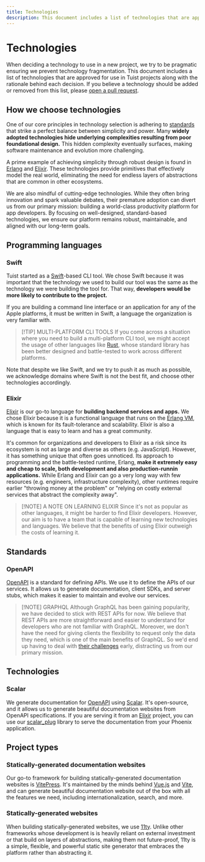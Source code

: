 ```yaml
---
title: Technologies
description: This document includes a list of technologies that are approved for use in Tuist projects along with the rationale behind each decision.
---
```


# Technologies

When deciding a technology to use in a new project, we try to be pragmatic ensuring we prevent technology fragmentation.
This document includes a list of technologies that are approved for use in Tuist projects along with the rationale behind each decision. If you believe a technology should be added or removed from this list, please [open a pull request](https://github.com/tuist/handbook/compare).

## How we choose technologies

One of our core principles in technology selection is adhering to [standards](/engineering/standards) that strike a perfect balance between simplicity and power. Many **widely adopted technologies hide underlying complexities resulting from poor foundational design.** This hidden complexity eventually surfaces, making software maintenance and evolution more challenging.

A prime example of achieving simplicity through robust design is found in [Erlang](https://en.wikipedia.org/wiki/Erlang_(programming_language)) and [Elixir](https://en.wikipedia.org/wiki/Elixir_(programming_language)). These technologies provide primitives that effectively model the real world, eliminating the need for endless layers of abstractions that are common in other ecosystems.

We are also mindful of cutting-edge technologies. While they often bring innovation and spark valuable debates, their premature adoption can divert us from our primary mission: building a world-class productivity platform for app developers. By focusing on well-designed, standard-based technologies, we ensure our platform remains robust, maintainable, and aligned with our long-term goals.

## Programming languages

### Swift

Tuist started as a [Swift](https://www.swift.org/)-based CLI tool. We chose Swift because it was important that the technology we used to build our tool was the same as the technology we were building the tool for. That way, **developers would be more likely to contribute to the project.**

If you are building a command line interface or an application for any of the Apple platforms, it must be written in Swift, a language the organization is very familiar with.

> [!TIP] MULTI-PLATFORM CLI TOOLS
> If you come across a situation where you need to build a multi-platform CLI tool, we might accept the usage of other languages like [Rust](https://www.rust-lang.org/), whose standard library has been better designed and battle-tested to work across different platforms.

Note that despite we like Swift, and we try to push it as much as possible,
we acknowledge domains where Swift is not the best fit, and choose other technologies accordingly.

### Elixir

[Elixir](https://elixir-lang.org/) is our go-to language for **building backend services and apps.** We chose Elixir because it is a functional language that runs on the [Erlang VM](https://en.wikipedia.org/wiki/BEAM_(Erlang_virtual_machine)), which is known for its fault-tolerance and scalability. Elixir is also a language that is easy to learn and has a great community.

It's common for organizations and developers to Elixir as a risk since its ecosystem is not as large and diverse as others (e.g. JavaScript). However, it has something unique that often goes unnoticed. Its approach to programming and the battle-tested runtime, Erlang, **make it extremely easy and cheap to scale, both development and also production-runnin applications.** While Erlang and Elixir can go a very long way with few resources (e.g. engineers, infrastructure complexity), other runtimes require earlier "throwing money at the problem" or "relying on costly external services that abstract the complexity away".

> [!NOTE] A NOTE ON LEARNING ELIXIR
> Since it's not as popular as other languages, it might be harder to find Elixir developers. However, our aim is to have a team that is capable of learning new technologies and languages. We believe that the benefits of using Elixir outweigh the costs of learning it.

## Standards

### OpenAPI

[OpenAPI](https://swagger.io/specification/) is a standard for defining APIs. We use it to define the APIs of our services. It allows us to generate documentation, client SDKs, and server stubs, which makes it easier to maintain and evolve our services.

> [!NOTE] GRAPHQL
> Although GraphQL has been gaining popularity, we have decided to stick with REST APIs for now. We believe that REST APIs are more straightforward and easier to understand for developers who are not familiar with GraphQL. Moreover, we don't have the need for giving clients the flexibility to request only the data they need, which is one of the main benefits of GraphQL. So we'd end up having to deal with [their challenges](https://www.magiroux.com/eight-years-of-graphql) early, distracting us from our primary mission.

## Technologies

### Scalar

We generate documentation for [OpenAPI](#openapi) using [Scalar](https://github.com/scalar/scalar). It's open-source, and it allows us to generate beautiful documentation websites from OpenAPI specifications. If you are serving it from an [Elixir](#elixir) project, you can use our [scalar_plug](https://github.com/tuist/scalar_plug) library to serve the documentation from your Phoenix application.

## Project types

### Statically-generated documentation websites

Our go-to framework for building statically-generated documentation websites is [VitePress](https://vitepress.dev/).
It's maintained by the minds behind [Vue.js](https://vuejs.org/) and [Vite](https://vitejs.dev/), and can generate beautiful documentation website out of the box with all the features we need, including internationalization, search, and more.

### Statically-generated websites

When building statically-generated websites, we use [11ty](https://www.11ty.dev/). Unlike other frameworks whose development is is heavily reliant on external investment or that build on layers of abstractions, making them not future-proof, 11ty is a simple, flexible, and powerful static site generator that embraces the platform rather than abstracting it.
